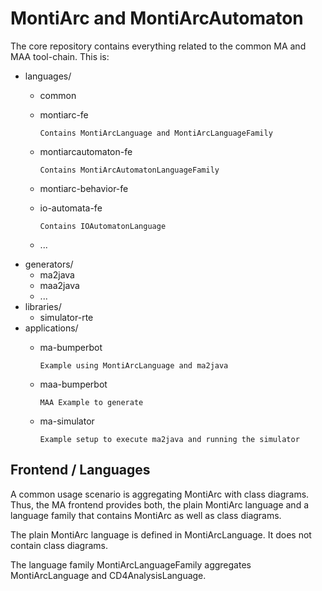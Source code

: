 # MontiArc and MontiArcAutomaton

The core repository contains everything related to the common MA and MAA
tool-chain. This is:

* languages/
  * common
  * montiarc-fe
        
        Contains MontiArcLanguage and MontiArcLanguageFamily
        
  * montiarcautomaton-fe
        
        Contains MontiArcAutomatonLanguageFamily
        
  * montiarc-behavior-fe
  * io-automata-fe
        
        Contains IOAutomatonLanguage
        
  * ...
* generators/
  * ma2java
  * maa2java
  * ...
* libraries/
  * simulator-rte
* applications/
  * ma-bumperbot
        
        Example using MontiArcLanguage and ma2java
        
  * maa-bumperbot
        
        MAA Example to generate
        
  * ma-simulator
        
        Example setup to execute ma2java and running the simulator
        

## Frontend / Languages

A common usage scenario is aggregating MontiArc with class diagrams.
Thus, the MA frontend provides both, the plain MontiArc language and a
language family that contains MontiArc as well as class diagrams.

The plain MontiArc language is defined in MontiArcLanguage. It does not
contain class diagrams.

The language family MontiArcLanguageFamily aggregates MontiArcLanguage
and CD4AnalysisLanguage.